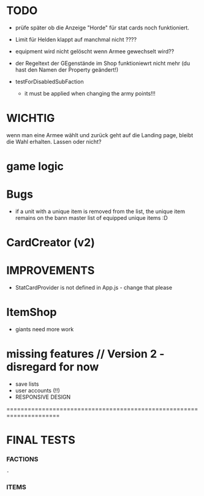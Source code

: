 
# TODO

- prüfe später ob die Anzeige "Horde" für stat cards noch funktioniert.
- Limit für Helden klappt auf manchmal  nicht ????
- equipment wird nicht gelöscht wenn Armee gewechselt wird??
- der Regeltext der GEgenstände im Shop funktioniewrt nicht mehr (du hast den Namen der Property geändert!)


- testForDisabledSubFaction 
     - it must be applied when changing the army points!!!
     
 


# WICHTIG
wenn man eine Armee wählt und zurück geht auf die Landing page, bleibt die Wahl erhalten. Lassen oder nicht?


# game logic

# Bugs
- if a unit with a unique item is removed from the list, the unique item remains on the bann master list of equipped unique items :D

 

# CardCreator (v2)
 
 
 # IMPROVEMENTS
 
- StatCardProvider is not defined in App.js - change that please


# ItemShop

- giants need more work

# missing features // Version 2 - disregard for now

- save lists
- user accounts (!!)
- RESPONSIVE DESIGN


=====================================================================
# FINAL TESTS 

### FACTIONS
    - 

### ITEMS 
